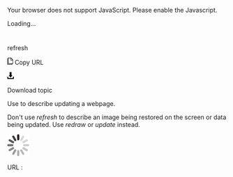 Your browser does not support JavaScript. Please enable the Javascript.

Loading...

# 

refresh

![Copy URL](refresh_files/Copy.png)
Copy URL

![Download](refresh_files/Download.png)

Download topic

Use to describe updating a webpage. 

Don't use *refresh* to describe an image being restored on the screen or data being updated. Use *redraw* or *update* instead. 

![In progress](refresh_files/activity-large.gif)

URL :
